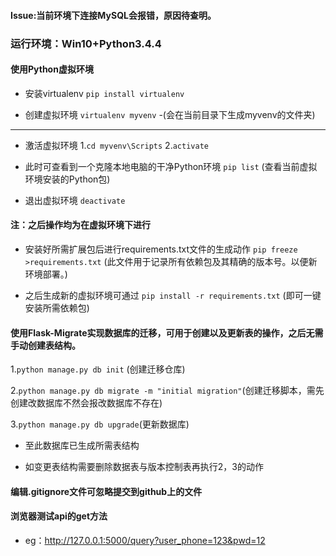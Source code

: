 #### Issue:当前环境下连接MySQL会报错，原因待查明。

### 运行环境：Win10+Python3.4.4

#### 使用Python虚拟环境

- 安装virtualenv
`pip install virtualenv`

- 创建虚拟环境
`virtualenv myvenv`
-(会在当前目录下生成myvenv的文件夹)
************
- 激活虚拟环境
  1.`cd myvenv\Scripts`
  2.`activate`
- 此时可查看到一个克隆本地电脑的干净Python环境
`pip list` (查看当前虚拟环境安装的Python包)

- 退出虚拟环境
`deactivate`

#### 注：之后操作均为在虚拟环境下进行

- 安装好所需扩展包后进行requirements.txt文件的生成动作
`pip freeze >requirements.txt`
(此文件用于记录所有依赖包及其精确的版本号。以便新环境部署。)

- 之后生成新的虚拟环境可通过
`pip install -r requirements.txt`
(即可一键安装所需依赖包)

#### 使用Flask-Migrate实现数据库的迁移，可用于创建以及更新表的操作，之后无需手动创建表结构。

1.`python manage.py db init` (创建迁移仓库)

2.`python manage.py db migrate -m "initial migration"`(创建迁移脚本，需先创建改数据库不然会报改数据库不存在)

3.`python manage.py db upgrade`(更新数据库)
- 至此数据库已生成所需表结构

- 如变更表结构需要删除数据表与版本控制表再执行2，3的动作

#### 编辑.gitignore文件可忽略提交到github上的文件

#### 浏览器测试api的get方法

- eg：http://127.0.0.1:5000/query?user_phone=123&pwd=12
